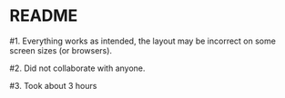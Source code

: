 # README

#1. Everything works as intended, the layout may be incorrect on some screen sizes (or browsers).

#2. Did not collaborate with anyone.

#3. Took about 3 hours
